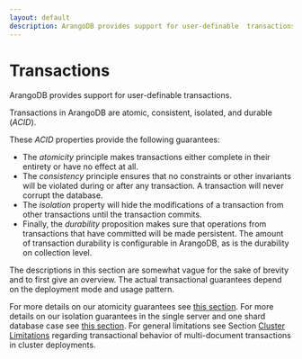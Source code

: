 ```yaml
---
layout: default
description: ArangoDB provides support for user-definable  transactions
---
```

Transactions
============

ArangoDB provides support for user-definable transactions.

Transactions in ArangoDB are atomic, consistent, isolated, and durable (*ACID*).

These *ACID* properties provide the following guarantees:

* The *atomicity* principle makes transactions either complete in their
  entirety or have no effect at all.
* The *consistency* principle ensures that no constraints or other invariants
  will be violated during or after any transaction. A transaction will never
  corrupt the database.
* The *isolation* property will hide the modifications of a transaction from
  other transactions until the transaction commits. 
* Finally, the *durability* proposition makes sure that operations from 
  transactions that have committed will be made persistent. The amount of
  transaction durability is configurable in ArangoDB, as is the durability
  on collection level. 

The descriptions in this section are somewhat vague for the sake of
brevity and to first give an overview. The actual transactional
guarantees depend on the deployment mode and usage pattern.

For more details on our atomicity guarantees see 
[this section](data-modeling-operational-factors#operation-atomicity).
For more details on our isolation guarantees in the single server and
one shard database case see
[this section](data-modeling-operational-factors#transactional-isolation).
For general limitations see
Section [Cluster Limitations](transactions-limitations.html#in-clusters)
regarding transactional behavior of multi-document transactions in
cluster deployments.
